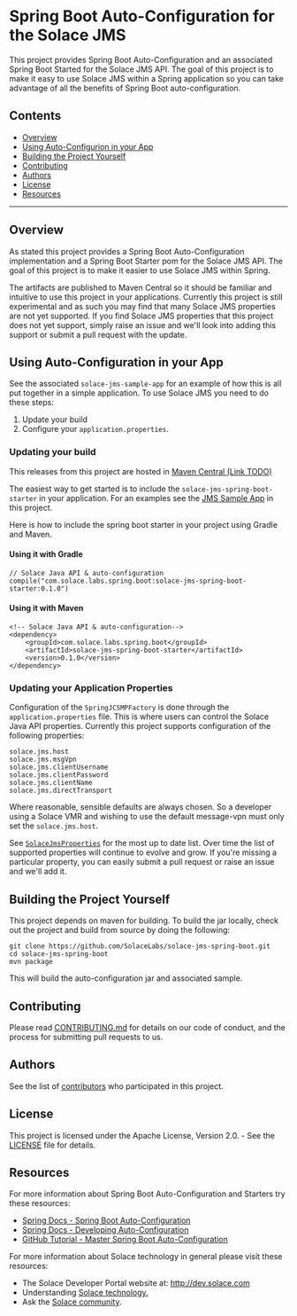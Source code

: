 # Spring Boot Auto-Configuration for the Solace JMS

This project provides Spring Boot Auto-Configuration and an associated Spring Boot Started for the Solace JMS API. The goal of this project is to make it easy to use Solace JMS within a Spring application so you can take advantage of all the benefits of Spring Boot auto-configuration.

## Contents

* [Overview](#overview)
* [Using Auto-Configurion in your App](#using-auto-configuration-in-your-app)
* [Building the Project Yourself](#building-the-project-yourself)
* [Contributing](#contributing)
* [Authors](#authors)
* [License](#license)
* [Resources](#resources)

---

## Overview
 
As stated this project provides a Spring Boot Auto-Configuration implementation and a Spring Boot Starter pom for the Solace JMS API. The goal of this project is to make it easier to use Solace JMS within Spring.  

The artifacts are published to Maven Central so it should be familiar and intuitive to use this project in your applications. Currently this project is still experimental and as such you may find that many Solace JMS properties are not yet supported. If you find Solace JMS properties that this project does not yet support, simply raise an issue and we'll look into adding this support or submit a pull request with the update.

    
## Using Auto-Configuration in your App

See the associated `solace-jms-sample-app` for an example of how this is all put together in a simple application. To use Solace JMS you need to do these steps:

1) Update your build
2) Configure your `application.properties`.

### Updating your build

This releases from this project are hosted in [Maven Central (Link TODO)](link/todo)

The easiest way to get started is to include the `solace-jms-spring-boot-starter` in your application. For an examples see the [JMS Sample App](https://github.com/SolaceLabs/solace-jms-spring-boot/tree/master/solace-jms-sample-app) in this project.

Here is how to include the spring boot starter in your project using Gradle and Maven.

#### Using it with Gradle

```
// Solace Java API & auto-configuration
compile("com.solace.labs.spring.boot:solace-jms-spring-boot-starter:0.1.0")
```

#### Using it with Maven

```
<!-- Solace Java API & auto-configuration-->
<dependency>
	<groupId>com.solace.labs.spring.boot</groupId>
	<artifactId>solace-jms-spring-boot-starter</artifactId>
	<version>0.1.0</version>
</dependency>
```

### Updating your Application Properties

Configuration of the `SpringJCSMPFactory` is done through the `application.properties` file. This is where users can control the Solace Java API properties. Currently this project supports configuration of the following properties:

```
solace.jms.host
solace.jms.msgVpn
solace.jms.clientUsername
solace.jms.clientPassword
solace.jms.clientName
solace.jms.directTransport
```

Where reasonable, sensible defaults are always chosen. So a developer using a Solace VMR and wishing to use the default message-vpn must only set the `solace.jms.host`. 

See [`SolaceJmsProperties`](https://github.com/SolaceLabs/solace-jms-spring-boot/blob/master/solace-jms-spring-boot-autoconfigure/src/main/java/com/solace/labs/spring/boot/autoconfigure/SolaceJmsProperties.java) for the most up to date list. Over time the list of supported properties will continue to evolve and grow. If you're missing a particular property, you can easily submit a pull request or raise an issue and we'll add it.

## Building the Project Yourself 

This project depends on maven for building. To build the jar locally, check out the project and build from source by doing the following:

    git clone https://github.com/SolaceLabs/solace-jms-spring-boot.git
    cd solace-jms-spring-boot
    mvn package

This will build the auto-configuration jar and associated sample.

## Contributing

Please read [CONTRIBUTING.md](CONTRIBUTING.md) for details on our code of conduct, and the process for submitting pull requests to us.

## Authors

See the list of [contributors](https://github.com/SolaceLabs/solace-jms-spring-boot/graphs/contributors) who participated in this project.

## License

This project is licensed under the Apache License, Version 2.0. - See the [LICENSE](LICENSE) file for details.

## Resources

For more information about Spring Boot Auto-Configuration and Starters try these resources:

- [Spring Docs - Spring Boot Auto-Configuration](http://docs.spring.io/autorepo/docs/spring-boot/current/reference/htmlsingle/#using-boot-auto-configuration)
- [Spring Docs - Developing Auto-Configuration](http://docs.spring.io/autorepo/docs/spring-boot/current/reference/htmlsingle/#boot-features-developing-auto-configuration)
- [GitHub Tutorial - Master Spring Boot Auto-Configuration](https://github.com/snicoll-demos/spring-boot-master-auto-configuration)

For more information about Solace technology in general please visit these resources:

- The Solace Developer Portal website at: http://dev.solace.com
- Understanding [Solace technology.](http://dev.solace.com/tech/)
- Ask the [Solace community](http://dev.solace.com/community/).